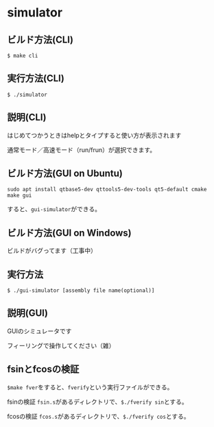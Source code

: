 # simulator

## ビルド方法(CLI)

```$ make cli```

## 実行方法(CLI)

```$ ./simulator```

## 説明(CLI)

はじめてつかうときはhelpとタイプすると使い方が表示されます

通常モード／高速モード（run/frun）が選択できます。

## ビルド方法(GUI on Ubuntu)

```shell
sudo apt install qtbase5-dev qttools5-dev-tools qt5-default cmake
make gui
```
すると、`gui-simulator`ができる。

## ビルド方法(GUI on Windows)
ビルドがバグってます（工事中）

## 実行方法

`$ ./gui-simulator [assembly file name(optional)]`

## 説明(GUI)

GUIのシミュレータです

フィーリングで操作してください（雑）

## fsinとfcosの検証
`$make fver`をすると、`fverify`という実行ファイルができる。

fsinの検証
`fsin.s`があるディレクトリで、`$./fverify sin`とする。

fcosの検証
`fcos.s`があるディレクトリで、`$./fverify cos`とする。
